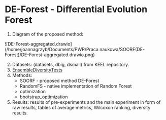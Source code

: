# DE-Forest - Differential Evolution Forest

1. Diagram of the proposed method:

![DE-Forest-aggregated.drawio](/home/joannagrzyb/Documents/PWR/Praca naukowa/SOORF(DE-Forest)/DE-Forest-aggregated.drawio.png)

2. Datasets: (datasets, dbig, dsmall) from KEEL repository.
3. [EnsembleDiversityTests](https://github.com/kbogas/EnsembleDiversityTests)
4. Methods:
   - SOORF - proposed method DE-Forest
   - RandomFS - native implementation of Random Forest
   - optimization
   - bootstrap_optimization
5. Results: results of pre-experiments and the main experiment in form of raw results, tables of average metrics, Wilcoxon ranking, diversity results.
